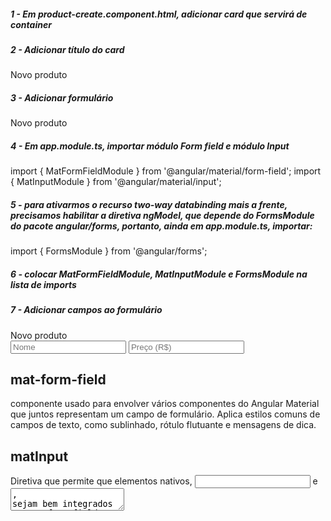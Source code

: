 ##### 1 - Em product-create.component.html, adicionar card que servirá de container
<mat-card class="mat-elevation-z3">
</mat-card>


##### 2 - Adicionar título do card
<mat-card class="mat-elevation-z3">
    <mat-card-title>Novo produto</mat-card-title>
</mat-card>


##### 3 - Adicionar formulário
<mat-card class="mat-elevation-z3">
    <mat-card-title>Novo produto</mat-card-title>
    <form class="product-form">
    </form>
</mat-card>


##### 4 - Em app.module.ts, importar módulo Form field e módulo Input
import { MatFormFieldModule } from '@angular/material/form-field';
import { MatInputModule } from '@angular/material/input';


##### 5 - para ativarmos o recurso two-way databinding mais a frente, precisamos habilitar a diretiva ngModel, que depende do FormsModule do pacote angular/forms, portanto, ainda em app.module.ts, importar:
import { FormsModule } from '@angular/forms';


##### 6 - colocar MatFormFieldModule, MatInputModule e FormsModule na lista de imports


##### 7 - Adicionar campos ao formulário
<mat-card class="mat-elevation-z3">
    <mat-card-title>Novo produto</mat-card-title>
    <form class="product-form">
        <mat-form-field>
          <input matInput placeholder="Nome" name="name" [(ngModel)]='req.name'>
        </mat-form-field>
        <mat-form-field>
          <input matInput placeholder="Preço (R$)"  name="price" [(ngModel)]='req.price'>
        </mat-form-field>
    </form>
</mat-card>

## mat-form-field
componente usado para envolver vários componentes do Angular Material que juntos representam um campo de formulário. Aplica estilos comuns de campos de texto, como sublinhado, rótulo flutuante e mensagens de dica.

## matInput
Diretiva que permite que elementos nativos, <input> e <textarea>, sejam bem integrados a <mat-form-field>.

## name
Por padrão, elementos que usam ngModel precisam ter a propriedade 'name' definida

## [(ngModel)]
O recurso two-way databinding é usado sempre que queremos que mudanças no template (view) sejam refletidas no código TypeScript. É um recurso que combinada property binding e event binding, conseguindo, assim manter sincronizados os dados do componente para a view e vice-versa, fazendo com que mudanças sejam refletidas nas duas partes. Essa sincronização dos dados ocorre imediatamente e de forma automática pelo Angular. Sempre que houver alterações no modelo (script), elas serão refletidas na view (template) e, quando acontecer alterações na view, serão refletidas no modelo, garantindo que o template HTML e o código TypeScript estejam atualizados o tempo todo.
Mais informações:
https://www.javatpoint.com/two-way-data-binding-in-angular-8
https://angular.io/api/forms/NgModel

## [(ngModel)]='req.name'
Input receberá como valor inicial req.price


##### 8 - Adicionar CSS
.product-form {
    min-width: 150px;
    max-width: 500px;
    width: 100%;
}

.product-form mat-form-field{
    display: block;
}


##### 9 - Adicionar botões para salvar e para cancelar
<mat-card class="mat-elevation-z3">
    <mat-card-title>Novo produto</mat-card-title>
    <form class="product-form">
        <mat-form-field>
          <input matInput placeholder="Nome" [(ngModel)]='req.name'>
        </mat-form-field>
        <mat-form-field>
          <input matInput placeholder="Preço (R$)"  name="price" [(ngModel)]='req.price'>
        </mat-form-field>
    </form>
    <button mat-raised-button (click)="createProduct()" color="primary">Salvar</button>
    <button mat-raised-button (click)="cancel()">Cancelar</button>
</mat-card>



##### 10 - Adicionar CSS
button {
    margin: 16px 8px;
}